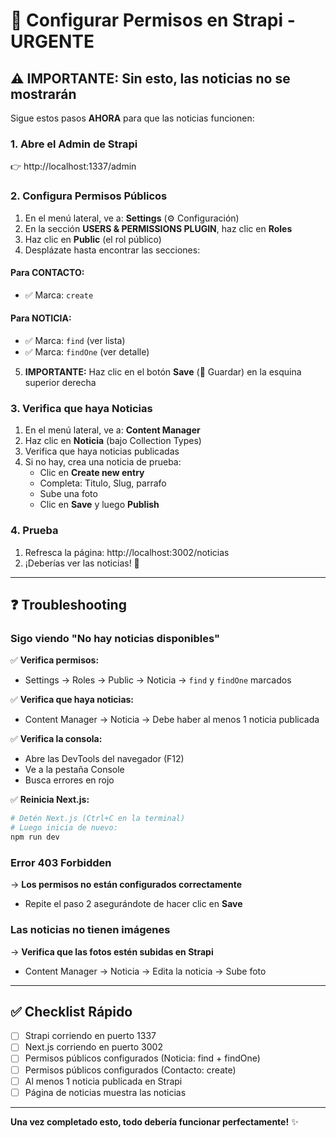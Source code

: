 # 🔧 Configurar Permisos en Strapi - URGENTE

## ⚠️ IMPORTANTE: Sin esto, las noticias no se mostrarán

Sigue estos pasos **AHORA** para que las noticias funcionen:

### 1. Abre el Admin de Strapi

👉 http://localhost:1337/admin

### 2. Configura Permisos Públicos

1. En el menú lateral, ve a: **Settings** (⚙️ Configuración)
2. En la sección **USERS & PERMISSIONS PLUGIN**, haz clic en **Roles**
3. Haz clic en **Public** (el rol público)
4. Desplázate hasta encontrar las secciones:

#### Para CONTACTO:
- ✅ Marca: `create`

#### Para NOTICIA:
- ✅ Marca: `find` (ver lista)
- ✅ Marca: `findOne` (ver detalle)

5. **IMPORTANTE:** Haz clic en el botón **Save** (💾 Guardar) en la esquina superior derecha

### 3. Verifica que haya Noticias

1. En el menú lateral, ve a: **Content Manager**
2. Haz clic en **Noticia** (bajo Collection Types)
3. Verifica que haya noticias publicadas
4. Si no hay, crea una noticia de prueba:
   - Clic en **Create new entry**
   - Completa: Titulo, Slug, parrafo
   - Sube una foto
   - Clic en **Save** y luego **Publish**

### 4. Prueba

1. Refresca la página: http://localhost:3002/noticias
2. ¡Deberías ver las noticias! 🎉

---

## ❓ Troubleshooting

### Sigo viendo "No hay noticias disponibles"

✅ **Verifica permisos:**
- Settings → Roles → Public → Noticia → `find` y `findOne` marcados

✅ **Verifica que haya noticias:**
- Content Manager → Noticia → Debe haber al menos 1 noticia publicada

✅ **Verifica la consola:**
- Abre las DevTools del navegador (F12)
- Ve a la pestaña Console
- Busca errores en rojo

✅ **Reinicia Next.js:**
```bash
# Detén Next.js (Ctrl+C en la terminal)
# Luego inicia de nuevo:
npm run dev
```

### Error 403 Forbidden

→ **Los permisos no están configurados correctamente**
- Repite el paso 2 asegurándote de hacer clic en **Save**

### Las noticias no tienen imágenes

→ **Verifica que las fotos estén subidas en Strapi**
- Content Manager → Noticia → Edita la noticia → Sube foto

---

## ✅ Checklist Rápido

- [ ] Strapi corriendo en puerto 1337
- [ ] Next.js corriendo en puerto 3002
- [ ] Permisos públicos configurados (Noticia: find + findOne)
- [ ] Permisos públicos configurados (Contacto: create)
- [ ] Al menos 1 noticia publicada en Strapi
- [ ] Página de noticias muestra las noticias

---

**Una vez completado esto, todo debería funcionar perfectamente!** ✨

